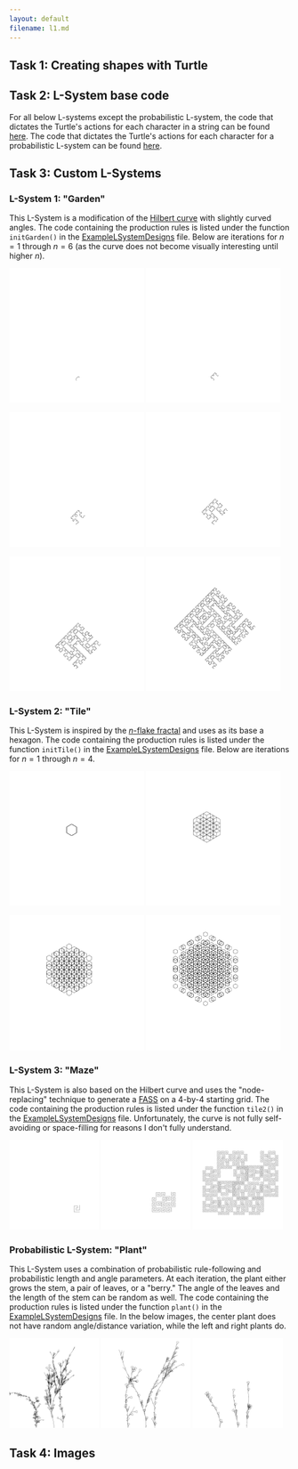 ```yaml
---
layout: default
filename: l1.md
---
```

## Task 1: Creating shapes with Turtle

## Task 2: L-System base code
For all below L-systems except the probabilistic L-system, the code that dictates the Turtle's actions for each character in a string can be found [here](https://github.com/melodyhsu47/CompFab-2025/blob/main/LSystem.pde).
The code that dictates the Turtle's actions for each character for a probabilistic L-system can be found [here](https://github.com/melodyhsu47/CompFab-2025/blob/main/ProbabilisticLSystem.pde).

## Task 3: Custom L-Systems

### L-System 1: "Garden"
This L-System is a modification of the [Hilbert curve](https://en.wikipedia.org/wiki/Hilbert_curve) with slightly curved angles.
The code containing the production rules is listed under the function `initGarden()` in the [ExampleLSystemDesigns](https://github.com/melodyhsu47/CompFab-2025/blob/main/ExampleLSystemDesigns.pde) file.
Below are iterations for $n=1$ through $n=6$ (as the curve does not become visually interesting until higher $n$).

<p float="left">
  <img src="assets/img/lsys1_1.png" width="48%" />
  <img src="assets/img/lsys1_2.png" width="48%" /> 
</p>

<p float="left">
  <img src="assets/img/lsys1_3.png" width="48%" />
  <img src="assets/img/lsys1_4.png" width="48%" /> 
</p>

<p float="left">
  <img src="assets/img/lsys1_5.png" width="48%" />
  <img src="assets/img/lsys1_6.png" width="48%" />
</p>

### L-System 2: "Tile"
This L-System is inspired by the [$n$-flake fractal](https://en.wikipedia.org/wiki/N-flake) and uses as its base a hexagon.
The code containing the production rules is listed under the function `initTile()` in the [ExampleLSystemDesigns](https://github.com/melodyhsu47/CompFab-2025/blob/main/ExampleLSystemDesigns.pde) file.
Below are iterations for $n=1$ through $n=4$.

<p float="left">
  <img src="assets/img/lsys2_1.png" width="48%" />
  <img src="assets/img/lsys2_2.png" width="48%" />
</p>

<p float="left">
  <img src="assets/img/lsys2_3.png" width="48%" />
  <img src="assets/img/lsys2_4.png" width="48%" />
</p>

### L-System 3: "Maze"
This L-System is also based on the Hilbert curve and uses the "node-replacing" technique to generate a [FASS](https://en.wikipedia.org/wiki/Space-filling_curve) on a 4-by-4 starting grid.
The code containing the production rules is listed under the function `tile2()` in the [ExampleLSystemDesigns](https://github.com/melodyhsu47/CompFab-2025/blob/main/ExampleLSystemDesigns.pde) file.
Unfortunately, the curve is not fully self-avoiding or space-filling for reasons I don't fully understand.

<p float="left">
  <img src="assets/img/lsys3_1.png" width="32%" />
  <img src="assets/img/lsys3_2.png" width="32%" />
  <img src="assets/img/lsys3_3.png" width="32%" />
</p>

### Probabilistic L-System: "Plant"
This L-System uses a combination of probabilistic rule-following and probabilistic length and angle parameters.
At each iteration, the plant either grows the stem, a pair of leaves, or a "berry."
The angle of the leaves and the length of the stem can be random as well.
The code containing the production rules is listed under the function `plant()` in the [ExampleLSystemDesigns](https://github.com/melodyhsu47/CompFab-2025/blob/main/ExampleLSystemDesigns.pde) file.
In the below images, the center plant does not have random angle/distance variation, while the left and right plants do.

<p float="left">
  <img src="assets/img/random.png" width="32%" />
  <img src="assets/img/random2.png" width="32%" />
  <img src="assets/img/random3.png" width="32%" />
</p>


## Task 4: Images















